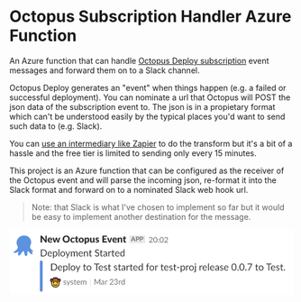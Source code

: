 # Octopus Subscription Handler Azure Function
An Azure function that can handle [Octopus Deploy subscription](https://octopus.com/docs/administration/subscriptions) event messages and forward them on to a Slack channel.

Octopus Deploy generates an "event" when things happen (e.g. a failed or successful deployment). You can nominate a url that Octopus will POST the json data of the subscription event to. The json is in a propietary format which can't be understood easily by the typical places you'd want to send such data to (e.g. Slack). 

You can [use an intermediary like Zapier](https://octopus.com/blog/subscriptions) to do the transform but it's a bit of a hassle and the free tier is limited to sending only every 15 minutes. 

This project is an Azure function that can be configured as the receiver of the Octopus event and will parse the incoming json, re-format it into the Slack format and forward on to a nominated Slack web hook url. 

> Note: that Slack is what I've chosen to implement so far but it would be easy to implement another destination for the message.

![Slack Screenshot](https://github.com/pmcilreavy/OctopusSubscriptionHandlerAzureFunction/blob/master/slack_screenshot.png)
